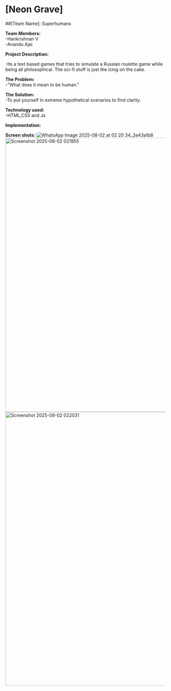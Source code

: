 # [Neon Grave]
##[Team Name]: Superhumans

**Team Members:**<br>
	-Harikrishnan V<br>
	-Anandu Ajai

**Project Description:**<br>

-Its a text based games that tries to simulate a Russian roulette game while being all philosophical. The sci-fi stuff is just the icing on the cake.

**The Problem:**<br>
-"What does it mean to be human."

**The Solution:**<br>
-To put yourself in extreme hypothetical scenarios to find clarity.

**Technology used:**<br>
-HTML,CSS and Js

**Implementation:**<br>

**Screen shots:**
![WhatsApp Image 2025-08-02 at 02 20 34_2e43a1b8](https://github.com/user-attachments/assets/d62fc526-f4a4-4158-bbf5-f64b7151c589)
<img width="1919" height="860" alt="Screenshot 2025-08-02 021955" src="https://github.com/user-attachments/assets/d2cfd92e-0838-44aa-baa3-62cd8bbcbc19" />
<img width="1919" height="859" alt="Screenshot 2025-08-02 022031" src="https://github.com/user-attachments/assets/d0d2f5a1-a7b3-4905-af24-ae81a22d7945" />





